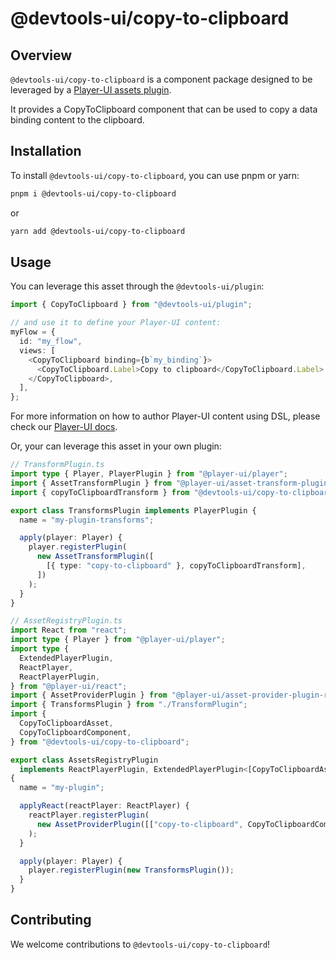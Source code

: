 # @devtools-ui/copy-to-clipboard

## Overview

`@devtools-ui/copy-to-clipboard` is a component package designed to be leveraged by a [Player-UI assets plugin](https://player-ui.github.io/next/plugins).

It provides a CopyToClipboard component that can be used to copy a data binding content to the clipboard.

## Installation

To install `@devtools-ui/copy-to-clipboard`, you can use pnpm or yarn:

```sh
pnpm i @devtools-ui/copy-to-clipboard
```

or

```sh
yarn add @devtools-ui/copy-to-clipboard
```

## Usage

You can leverage this asset through the `@devtools-ui/plugin`:

```ts
import { CopyToClipboard } from "@devtools-ui/plugin";

// and use it to define your Player-UI content:
myFlow = {
  id: "my_flow",
  views: [
    <CopyToClipboard binding={b`my_binding`}>
      <CopyToClipboard.Label>Copy to clipboard</CopyToClipboard.Label>
    </CopyToClipboard>,
  ],
};
```

For more information on how to author Player-UI content using DSL, please check our [Player-UI docs](https://player-ui.github.io/next/dsl#tsxjsx-content-authoring-player-dsl).

Or, your can leverage this asset in your own plugin:

```ts
// TransformPlugin.ts
import type { Player, PlayerPlugin } from "@player-ui/player";
import { AssetTransformPlugin } from "@player-ui/asset-transform-plugin";
import { copyToClipboardTransform } from "@devtools-ui/copy-to-clipboard";

export class TransformsPlugin implements PlayerPlugin {
  name = "my-plugin-transforms";

  apply(player: Player) {
    player.registerPlugin(
      new AssetTransformPlugin([
        [{ type: "copy-to-clipboard" }, copyToClipboardTransform],
      ])
    );
  }
}
```

```ts
// AssetRegistryPlugin.ts
import React from "react";
import type { Player } from "@player-ui/player";
import type {
  ExtendedPlayerPlugin,
  ReactPlayer,
  ReactPlayerPlugin,
} from "@player-ui/react";
import { AssetProviderPlugin } from "@player-ui/asset-provider-plugin-react";
import { TransformsPlugin } from "./TransformPlugin";
import {
  CopyToClipboardAsset,
  CopyToClipboardComponent,
} from "@devtools-ui/copy-to-clipboard";

export class AssetsRegistryPlugin
  implements ReactPlayerPlugin, ExtendedPlayerPlugin<[CopyToClipboardAsset]>
{
  name = "my-plugin";

  applyReact(reactPlayer: ReactPlayer) {
    reactPlayer.registerPlugin(
      new AssetProviderPlugin([["copy-to-clipboard", CopyToClipboardComponent]])
    );
  }

  apply(player: Player) {
    player.registerPlugin(new TransformsPlugin());
  }
}
```

## Contributing

We welcome contributions to `@devtools-ui/copy-to-clipboard`!
